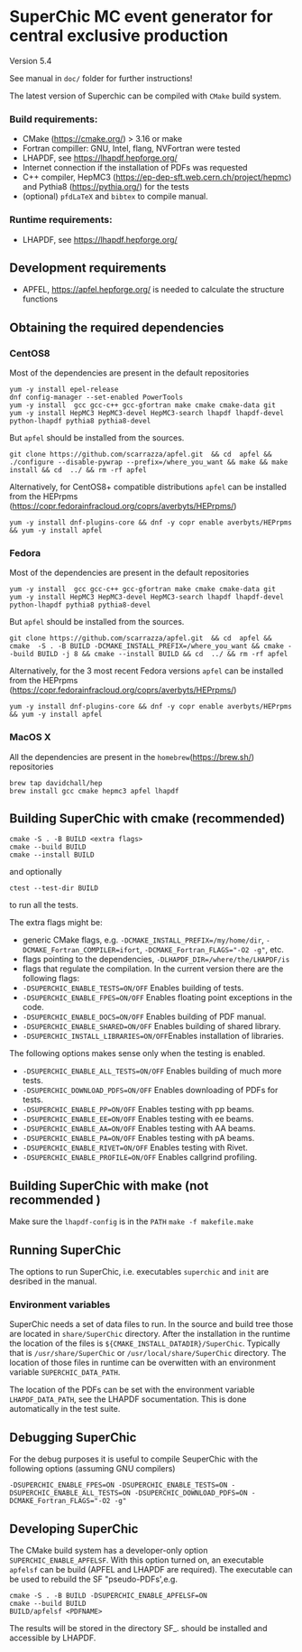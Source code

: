# SuperChic MC event generator for central exclusive production

Version 5.4

See manual in `doc/` folder for further instructions!


The latest version of Superchic can be compiled with `CMake` build system.
### Build requirements: 
 - CMake (https://cmake.org/) > 3.16 or make
 - Fortran compiller: GNU, Intel, flang, NVFortran were tested
 - LHAPDF, see https://lhapdf.hepforge.org/
 - Internet connection if the installation of PDFs was requested
 - C++ compiler, HepMC3 (https://ep-dep-sft.web.cern.ch/project/hepmc) and Pythia8 (https://pythia.org/) for the tests
 - (optional) `pfdLaTeX` and `bibtex`  to compile manual.

### Runtime requirements:

 - LHAPDF, see https://lhapdf.hepforge.org/

## Development requirements

 - APFEL, https://apfel.hepforge.org/ is needed to calculate the structure functions


## Obtaining the required dependencies

### CentOS8
Most of the dependencies are present in the default repositories
```
yum -y install epel-release
dnf config-manager --set-enabled PowerTools
yum -y install  gcc gcc-c++ gcc-gfortran make cmake cmake-data git
yum -y install HepMC3 HepMC3-devel HepMC3-search lhapdf lhapdf-devel python-lhapdf pythia8 pythia8-devel
```
But `apfel` should be installed from the sources.
```
git clone https://github.com/scarrazza/apfel.git  && cd  apfel && ./configure --disable-pywrap --prefix=/where_you_want && make && make install && cd  ../ && rm -rf apfel
```
Alternatively, for CentOS8+ compatible distributions `apfel` can be installed from the HEPrpms (https://copr.fedorainfracloud.org/coprs/averbyts/HEPrpms/)
```
yum -y install dnf-plugins-core && dnf -y copr enable averbyts/HEPrpms && yum -y install apfel  
```

### Fedora
Most of the dependencies are present in the default repositories
```
yum -y install  gcc gcc-c++ gcc-gfortran make cmake cmake-data git
yum -y install HepMC3 HepMC3-devel HepMC3-search lhapdf lhapdf-devel python-lhapdf pythia8 pythia8-devel
```
But `apfel` should be installed from the sources.
```
git clone https://github.com/scarrazza/apfel.git  && cd  apfel &&  cmake  -S . -B BUILD -DCMAKE_INSTALL_PREFIX=/where_you_want && cmake --build BUILD -j 8 && cmake --install BUILD && cd  ../ && rm -rf apfel
```
Alternatively, for the 3 most recent Fedora versions `apfel` can be installed from the HEPrpms (https://copr.fedorainfracloud.org/coprs/averbyts/HEPrpms/)
```
yum -y install dnf-plugins-core && dnf -y copr enable averbyts/HEPrpms && yum -y install apfel  
```

### MacOS X
All the dependencies are present in the `homebrew`(https://brew.sh/) repositories
```
brew tap davidchall/hep
brew install gcc cmake hepmc3 apfel lhapdf
```

## Building SuperChic with cmake (recommended)

```
cmake -S . -B BUILD <extra flags>
cmake --build BUILD
cmake --install BUILD
```

and optionally

```
ctest --test-dir BUILD
```
to run all the tests.


The extra flags might be:
- generic CMake flags, e.g. `-DCMAKE_INSTALL_PREFIX=/my/home/dir`, `-DCMAKE_Fortran_COMPILER=ifort`, `-DCMAKE_Fortran_FLAGS="-O2 -g"`, etc.
- flags pointing to the dependencies, `-DLHAPDF_DIR=/where/the/LHAPDF/is`
- flags that regulate the compilation. In the current version there are the following flags: 
 - `-DSUPERCHIC_ENABLE_TESTS=ON/OFF`     Enables building of tests.
 - `-DSUPERCHIC_ENABLE_FPES=ON/OFF`      Enables floating point exceptions in the code.
 - `-DSUPERCHIC_ENABLE_DOCS=ON/OFF`      Enables building of PDF manual. 
 - `-DSUPERCHIC_ENABLE_SHARED=ON/OFF`    Enables building of shared library. 
 - `-DSUPERCHIC_INSTALL_LIBRARIES=ON/OFF`Enables installation of libraries. 
 
 The following options makes sense only when the testing is enabled.
 
 - `-DSUPERCHIC_ENABLE_ALL_TESTS=ON/OFF` Enables building of much more tests.
 - `-DSUPERCHIC_DOWNLOAD_PDFS=ON/OFF`    Enables downloading of PDFs for tests. 
 - `-DSUPERCHIC_ENABLE_PP=ON/OFF`        Enables testing with pp beams.
 - `-DSUPERCHIC_ENABLE_EE=ON/OFF`        Enables testing with ee beams.
 - `-DSUPERCHIC_ENABLE_AA=ON/OFF`        Enables testing with AA beams.
 - `-DSUPERCHIC_ENABLE_PA=ON/OFF`        Enables testing with pA beams. 
 - `-DSUPERCHIC_ENABLE_RIVET=ON/OFF`     Enables testing with Rivet.
 - `-DSUPERCHIC_ENABLE_PROFILE=ON/OFF`   Enables callgrind profiling.

## Building SuperChic with make (not recommended )
Make sure the `lhapdf-config` is in the `PATH`
``
make -f makefile.make
``

## Running SuperChic

The options to run SuperChic, i.e. executables `superchic` and `init` are desribed in the manual.

### Environment variables
SuperChic needs a set of data files to run.
In the source and build tree those are located in `share/SuperChic` directory.
After the installation in the runtime the location of the files is `${CMAKE_INSTALL_DATADIR}/SuperChic`. Typically that is 
`/usr/share/SuperChic` or `/usr/local/share/SuperChic` directory.
The location of those files in runtime can be overwitten with an environment variable `SUPERCHIC_DATA_PATH`.


The location of the PDFs can be set with the environment variable `LHAPDF_DATA_PATH`, see the LHAPDF socumentation. 
This is done automatically in the test suite.


## Debugging SuperChic

For the debug purposes it is useful to compile SeuperChic with the following options (assuming GNU compilers)
```
-DSUPERCHIC_ENABLE_FPES=ON -DSUPERCHIC_ENABLE_TESTS=ON -DSUPERCHIC_ENABLE_ALL_TESTS=ON -DSUPERCHIC_DOWNLOAD_PDFS=ON -DCMAKE_Fortran_FLAGS="-O2 -g"
```

## Developing  SuperChic
The CMake build system has a developer-only option `SUPERCHIC_ENABLE_APFELSF`. With this option turned on,
an executable `apfelsf` can be build (APFEL and LHAPDF are required). The executable can be used to rebuild the SF "pseudo-PDFs',e.g.
```
cmake -S . -B BUILD -DSUPERCHIC_ENABLE_APFELSF=ON
cmake --build BUILD
BUILD/apfelsf <PDFNAME>

```
The results will be stored in the directory SF_<PDFNAME>. <PDFNAME> should be installed and accessible by LHAPDF.


